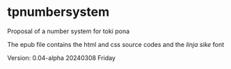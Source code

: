 # tpnumbersystem
Proposal of a number system for toki pona

The epub file contains the html and css source codes
and the _linja sike_ font

Version: 0.04-alpha
20240308 Friday
